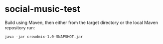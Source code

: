 # social-music-test

Build using Maven, then either from the target directory or the local Maven repository run:

`java -jar crowdmix-1.0-SNAPSHOT.jar`
